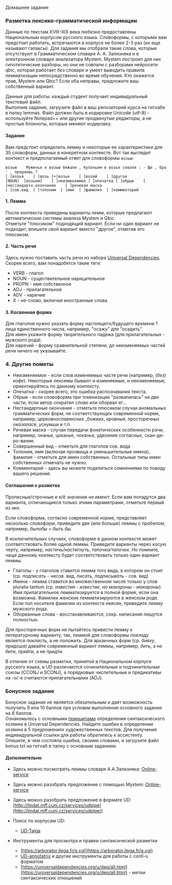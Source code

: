 Домашнее задание  

### Разметка лексико-грамматической информации     

Данные по текстам XVIII-XIX века любезно предоставлены Национальным корпусом русского языка. Словоформы, с которыми вам предстоит работать, встречаются в корпусе не более 2-3 раз (их еще называют гапаксы). Для задания мы отобрали такие слова, которые отсутствуют в Грамматическом словаре А. А. Зализняка и в электронном словаре анализатора Mystem. Mystem построил для них гипотетические разборы, но они не совпали с разборами нейросети qbic, которая работает без словаря и умеет выводить правила лемматизации непосредственно во время обучения. Кто окажется прав, Mystem или Qbic? Если оба неправы, предложите ваш собственный вариант.
  
Данные для работы: каждый студент получает индивидуальный текстовый файл.   
Выполнив задание, загрузите файл в ваш репозиторий курса на гитхабе в папку lemmas. Файл должен быть в кодировке Unicode (utf-8) - используйте Notepad++ или другие продвинутые редакторы, а не простые блокноты, которые меняют кодировку.

#### Задание
Вам предстоит определить лемму и некоторые ее характеристики для 35 словоформ, данных в конкретном контексте. 
Вот так выглядит контекст и предполагаемый ответ для словоформы `возью`:
```
возью    Мужичье к возью бежали , Кулачьем в возье совали : - Ще , бра ' , продаешь ?
[ ]возья	[ ]возь	[+]возье	[ ]возий	[ ]другое
[NOUN]	[возьем]	[ ]неизменяемое	[ ]опечатка	[ ]обрыв	[ ]нестандартн.окончание	[ ]речевая маска
[ ]сов.вид	[ ]топоним	[ ]имя	[ ]фамилия	[ ]комментарий
```

#### 1. Лемма   
После контекста приведены варианты лемм, которые предлагают автоматические системы анализа Mystem и Qbic.  
Отметьте "плюсиком" подходящий вариант. Если ни один вариант не подходит, впишите свой вариант вместо "другое", отметив его плюсиком.  

#### 2. Часть речи    
Здесь нужно поставить часть речи из набора [Universal Dependencies](https://universaldependencies.org/u/pos/). Скорее всего, вам понадобятся такие теги:  
* VERB - глагол   
* NOUN - существительное нарицательное   
* PROPN - имя собственное  
* ADJ - прилагательное  
* ADV - наречие  
* X - не-слово, включая иностранные слова   

#### 3. Косвенная форма  
Для глаголов нужно указать форму настоящего/будущего времени 1 лица единственного числа, например, "осажу" для "осадить".  
Для имен укажите форму творительного падежа (для прилагательных - мужского рода).    
Для наречий - форму сравнительной степени, дл неизменяемых частей речи ничего не указывайте.    

### 4. Другие пометы 
* Неизменяемое - если слов изменяемых часте речи (например, (_без_) _кофе_). Некоторые лексемы бывают и изменяемые, и неизменяемые, ориентируйтесь по данному контексту.  
* Опечатка - скорее всего, это ошибка распознавания текста.     
* Обрыв - если словоформа при токенизации "развалилась" на две части, если автор сократил слово или оборвал ег...
* Нестандартные окончания - отметьте плюсиком случаи аномальных грамматических форм, не соответствующих современной норме, например, церковнославянских _божиих, _кровныя_, просторечных _оказалася_, _уснумши_ и т.п.
* Речевая маска - случаи передачи фонетических особенности рэчи, например, оканье, цоканье, чоканье, удвоения согласных, скан-ди-ро-вание.  
* Совершенный вид - отметьте для глаголов сов. вида  
* Топоним, имя (включая прозвища и уменьшительные имена), фамилия - отметьте для имен собственных. Остальные типы имен собственных отмечать не нужно.  
* Комментарий - здесь вы можете поделиться сомнениями по поводу вашего решения.  


#### Соглашения о разметке
Прописные/строчные и е/ё значения не имеют. Если вам попадутся два варианта, отличающиеся только этими параметрами, отметьте первый из них.

Если словоформа, согласно современной норме, представляет несколько словоформ, приведите две (или больше) леммы с пробелом, например, _былобы = быть бы_.  

В исключительных случаях, словоформе в данном контексте может соответствовать более одной леммы. Приведите варианты через косую черту, например, _настичь/настигнуть_, _тапочка/тапочек_. Но помните, чаще данному контексту будет соответствовать только один вариант леммы.    

* Глаголы - у глаголов ставится лемма того вида, в котором он стоит (ср. _подписать_ - несов. вид, _писать_, _подписывать_ - сов. вид)  
* Имена - лемма ставится во множественном числе только у слов pluralia tantum (ср. _известия_ - _известие_, но _макароны_ - _макароны_). Имя прилагательное лемматизируется в полной форме, если она возможна. Фамилии женские лемматизируются в женском роде. Если пол носителя фамилии из контекста неясен, 
приведите лемму мужского рода.    
* Оборванные слова - восстанавливаются, сокр. написания пишутся полностью.  

Для просторечных форм не пытайтесь привести лемму к литературному варианту, так, леммой для словоформы _покладу_ является _покласть_, а не _положить_. 
Для архаичных форм (ср. _бияху_, _придоша_) давайте современный вариант леммы, например, _бить_, а не _бити_, _прийти_, а не _придти_. 

В отличие от схемы разметки, принятой в Национальном корпусе русского языка, в UD различаются сочинительные и подчинительные союзы (CCONJ и SCONJ), а порядковые числительные и предикативы на -о/-е считаются прилагательными (ADJ).  
  

### Бонусное задание  
Бонусное задание не является обязательным и дает возможность получить 9 или 10 баллов при условии выполнения основного задания на 8 баллов.  
Ознакомьтесь с основными [принципами](https://universaldependencies.org/u/overview/syntax.html) определения синтаксического хозяина в Universal Dependencies. Найдите ошибки в определении хозяина в 5 предложениях художественных текстов. Для получения индивидуальной ссылки для работы обратитесь к ассистенту.  
Опишите, в чем состояла ошибка, своими словами, и загрузите файл bonus.txt на гитхаб в папку с основным заданием.  


#### Дополнительно  
* Здесь можно посмотреть леммы словаря А.А.Зализняка: [Online-service](https://gramdict.ru/search/%D0%BF%D0%BE%D1%87%D0%B8%D1%82%D0%B0%D0%B9)  
* Здесь можно разобрать предложение с помощью Mystem: [Online-service](http://web-corpora.net/wsgi/mystemplus.wsgi/mystemplus/tagger/mystem/)
* Здесь можно разобрать предложение в формате UD: [http://lindat.mff.cuni.cz/services/udpipe](http://lindat.mff.cuni.cz/services/udpipe/)    

* Поиск по корпусам UD:  
  * [UD-Taiga](http://match.grew.fr/?corpus=UD_Russian-Taiga@2.6&custom=5f8884920704c)
* Инструменты для просмотра и правки синтаксической разметки  
  * [https://arborator.ilpga.fr/q.cgi](https://arborator.ilpga.fr/q.cgi)  
  * [UD-annotatrix](https://universaldependencies.org/tools.html#ud-annotatrix) и другие инструменты для работы с conll-u форматом
  * [https://universaldependencies.org/u/dep/all.html](https://universaldependencies.org/u/dep/all.html) - метки синтаксических отношений    
